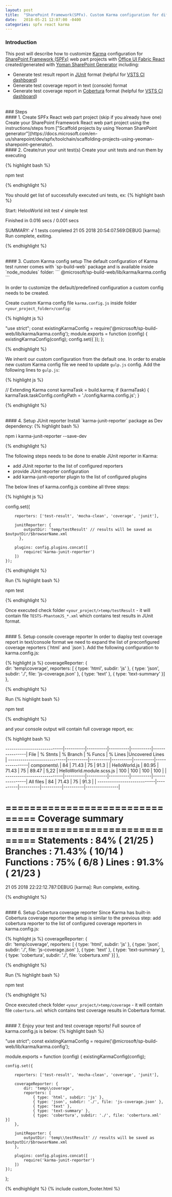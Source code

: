 ```yaml
---
layout: post
title:  "SharePoint Framework(SPFx). Custom Karma configuration for different test result and coverage reports."
date:   2018-05-21 12:07:00 -0400
categories: spfx react karma
---
```

### Introduction
This post will describe how to customize [Karma](http://karma-runner.github.io/2.0/index.html) configuration for [SharePoint Framework (SPFx)](https://docs.microsoft.com/en-us/sharepoint/dev/spfx/sharepoint-framework-overview) web part projects with [Office UI Fabric React](https://github.com/OfficeDev/office-ui-fabric-react)  created/generated with [Yoman SharePoint Generator](https://docs.microsoft.com/en-us/sharepoint/dev/spfx/toolchain/scaffolding-projects-using-yeoman-sharepoint-generator) including:
 - Generate test result report in [JUnit](https://junit.org/) format (helpful for [VSTS CI dashboard](https://docs.microsoft.com/en-us/vsts/build-release/tasks/test/publish-test-results?view=vsts))
 - Generate test coverage report in text (console) format
 - Generate test coverage report in [Cobertura](http://cobertura.github.io/cobertura/) format (helpful for [VSTS CI dashboard](https://docs.microsoft.com/en-us/vsts/build-release/tasks/test/publish-code-coverage-results?view=vsts))
 
<br/>
### Steps  

<br/>
#### 1. Create SPFx React web part project (skip if you already have one)
Create your SharePoint Framework React web part project using the instructions/steps from ["Scaffold projects by using Yeoman SharePoint generator"](https://docs.microsoft.com/en-us/sharepoint/dev/spfx/toolchain/scaffolding-projects-using-yeoman-sharepoint-generator).

<br/>
#### 2. Create/run your unit test(s)
Create your unit tests and run them by executing

{% highlight bash %}

npm test

{% endhighlight %}

You should get list of successfully executed uni tests, ex:
{% highlight bash %}

Start:
  HelooWorld init test
    √ simple test

Finished in 0.016 secs / 0.001 secs

SUMMARY:
√ 1 tests completed
21 05 2018 20:54:07.569:DEBUG [karma]: Run complete, exiting.

{% endhighlight %}

<br/>
#### 3. Custom Karma config setup
The default configuration of Karma test runner comes with `sp-build-web` package and is available 
inside `node_modules` folder:
```
@microsoft/sp-build-web/lib/karma/karma.config
``` 

In order to customize the default/predefined configuration a custom config needs to be created.

Create custom Karma config file `karma.config.js` inside folder `<your_project_folder>/config`:

{% highlight js %}

"use strict";
const existingKarmaConfig = require('@microsoft/sp-build-web/lib/karma/karma.config');
module.exports = function (config) {
    existingKarmaConfig(config);
        config.set({
        });
};

{% endhighlight %}

We inherit our custom configuration from the default one. In order to enable new custom Karma config file we need to update `gulp.js` config. Add the following lines to `gulp.js`:

{% highlight js %}

// Extending Karma
const karmaTask = build.karma;
if (karmaTask) {
  karmaTask.taskConfig.configPath = './config/karma.config.js';
}

{% endhighlight %}

<br/>
#### 4.  Setup JUnit reporter
Install `karma-junit-reporter` package as Dev dependency:
{% highlight bash %}

npm i karma-junit-reporter --save-dev

{% endhighlight %}

The following steps needs to be done to enable JUnit reporter in Karma:
 - add JUnit reporter to the list of configured reporters
 - provide JUnit reporter configuration
 - add karma-junit-reporter plugin to the list of configured plugins

The below lines of karma.config.js combine all three steps:

{% highlight js %}

config.set({
        
        reporters: ['test-result', 'mocha-clean', 'coverage', 'junit'],
        
        junitReporter: {
            outputDir: 'temp/testResult' // results will be saved as $outputDir/$browserName.xml
          },

        plugins: config.plugins.concat([
            require('karma-junit-reporter')
        ])
    });

{% endhighlight %}

Run
{% highlight bash %}

npm test

{% endhighlight %}

Once executed check folder `<your_project/>temp/testResult` - it will contain file `TESTS-PhantomJS_*.xml` which contains test results in JUnit format.

<br/>
#### 5.  Setup console coverage reporter
In order to diaplsy test coverage report in text/console format we need to expand the list 
of preconfigured coverage reporters (`html` and `json`). Add the following configuration to karma.config.js:

{% highlight js %}
coverageReporter: {                        
            dir: 'temp\\coverage',
            reporters: [
                { type: 'html', subdir: 'js' },
                { type: 'json', subdir: './', file: 'js-coverage.json' },
                { type: 'text' },
                { type: 'text-summary' }]
        },

{% endhighlight %}

Run
{% highlight bash %}

npm test

{% endhighlight %}

and your console output will contain full coverage report, ex:

{% highlight bash %}

----------------------------|----------|----------|----------|----------|----------------|
File                        |  % Stmts | % Branch |  % Funcs |  % Lines |Uncovered Lines |
----------------------------|----------|----------|----------|----------|----------------|
 components\                |       84 |    71.43 |       75 |     91.3 |                |
  HelloWorld.js             |    80.95 |    71.43 |       75 |    89.47 |           5,22 |
  HelloWorld.module.scss.js |      100 |      100 |      100 |      100 |                |
----------------------------|----------|----------|----------|----------|----------------|
All files                   |       84 |    71.43 |       75 |     91.3 |                |
----------------------------|----------|----------|----------|----------|----------------|

=============================== Coverage summary ===============================
Statements   : 84% ( 21/25 )
Branches     : 71.43% ( 10/14 )
Functions    : 75% ( 6/8 )
Lines        : 91.3% ( 21/23 )
================================================================================
21 05 2018 22:22:12.787:DEBUG [karma]: Run complete, exiting.

{% endhighlight %}

<br/>
#### 6.  Setup Cobertura coverage reporter
Since Karma has built-in Cobertura coverage reporter the setup is similar to the previous step: add cobertura reporter to the list of configured coverage reporters in karma.config.js:

{% highlight js %}
coverageReporter: {                        
            dir: 'temp/coverage',
            reporters: [
                { type: 'html', subdir: 'js' },
                { type: 'json', subdir: './', file: 'js-coverage.json' },
                { type: 'text' },
                { type: 'text-summary' },
                { type: 'cobertura', subdir: './', file: 'cobertura.xml' }]
        },

{% endhighlight %}

Run
{% highlight bash %}

npm test

{% endhighlight %}

Once executed check folder `<your_project/>temp/coverage` - it will contain file `cobertura.xml` which contains test coverage results in Cobertura format.

<br/>
#### 7.  Enjoy your test and test coverage reports!
Full source of karma.config.js is below:
{% highlight bash %}

"use strict";
const existingKarmaConfig = require('@microsoft/sp-build-web/lib/karma/karma.config');

module.exports = function (config) {
    existingKarmaConfig(config);

    config.set({

        reporters: ['test-result', 'mocha-clean', 'coverage', 'junit'],

        coverageReporter: {                        
            dir: 'temp\\coverage',
            reporters: [
                { type: 'html', subdir: 'js' },
                { type: 'json', subdir: './', file: 'js-coverage.json' },
                { type: 'text' },
                { type: 'text-summary' },
                { type: 'cobertura', subdir: './', file: 'cobertura.xml' }]
        },

        junitReporter: {
            outputDir: 'temp\\testResult' // results will be saved as $outputDir/$browserName.xml            
        },

        plugins: config.plugins.concat([
            require('karma-junit-reporter')
        ])
    });

};

{% endhighlight %}
{% include custom_footer.html %}

